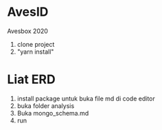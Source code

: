 # AvesID
Avesbox 2020 

1. clone project
2. "yarn install"

# Liat ERD 
1. install package untuk buka file md di code editor
2. buka folder analysis
3. Buka mongo_schema.md
4. run

